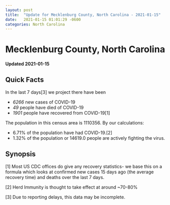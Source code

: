 ```yaml
---
layout: post
title:  "Update for Mecklenburg County, North Carolina - 2021-01-15"
date:   2021-01-15 01:01:29 -0600
categories: North Carolina
---
```


# Mecklenburg County, North Carolina
#### Updated 2021-01-15

## Quick Facts

In the last 7 days[3] we project there have been
- *6266* new cases of COVID-19
- *49* people have died of COVID-19
- *1901* people have recovered from COVID-19[1]

The population in this census area is 1110356. By our calculations:
- 6.71% of the population have had COVID-19.[2]
- 1.32% of the population or 14619.0 people are actively fighting the virus.

## Synopsis




[1] Most US CDC offices do give any recovery statistics- we base this on a formula which looks at confirmed new cases
15 days ago (the average recovery time) and deaths over the last 7 days.

[2] Herd Immunity is thought to take effect at around ~70-80%

[3] Due to reporting delays, this data may be incomplete.
 
    